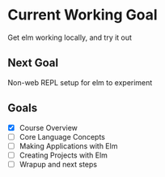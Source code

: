 # Current Working Goal

Get elm working locally, and try it out

## Next Goal

Non-web REPL setup for elm to experiment

## Goals

- [x] Course Overview
- [ ] Core Language Concepts
- [ ] Making Applications with Elm
- [ ] Creating Projects with Elm
- [ ] Wrapup and next steps
